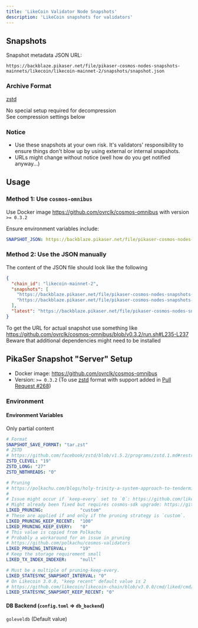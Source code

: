 ```yaml
---
title: 'LikeCoin Validator Node Snapshots'
description: 'LikeCoin snapshots for validators'
---
```


## Snapshots
Snapshot metadata JSON URL:
```
https://backblaze.pikaser.net/file/pikaser-cosmos-nodes-snapshots-mainnets/likecoin/likecoin-mainnet-2/snapshots/snapshot.json
```

### Archive Format
[zstd](https://github.com/facebook/zstd)

No special setup required for decompression  
See compression settings below  

### Notice
- Use these snapshots at your own risk. It's validators' responsibility to ensure things don't blow up by using external or internal snapshots.
- URLs might change without notice (well how do you get notified anyway...)

## Usage

### Method 1: Use `cosmos-omnibus`
Use Docker image https://github.com/ovrclk/cosmos-omnibus with version `>= 0.3.2`

Ensure environment variables include:
```yaml
SNAPSHOT_JSON: https://backblaze.pikaser.net/file/pikaser-cosmos-nodes-snapshots-mainnets/likecoin/likecoin-mainnet-2/snapshots/snapshot.json

```

### Method 2: Use the JSON manually
The content of the JSON file should look like the following
```json
{
  "chain_id": "likecoin-mainnet-2",
  "snapshots": [
    "https://backblaze.pikaser.net/file/pikaser-cosmos-nodes-snapshots-mainnets/likecoin/likecoin-mainnet-2/snapshots/likecoin-mainnet-2_2022-08-28T23:05:00.tar.zst",
    "https://backblaze.pikaser.net/file/pikaser-cosmos-nodes-snapshots-mainnets/likecoin/likecoin-mainnet-2/snapshots/likecoin-mainnet-2_2022-08-29T23:05:00.tar.zst"
  ],
  "latest": "https://backblaze.pikaser.net/file/pikaser-cosmos-nodes-snapshots-mainnets/likecoin/likecoin-mainnet-2/snapshots/likecoin-mainnet-2_2022-08-29T23:05:00.tar.zst"
}

```

To get the URL for actual snapshot use something like https://github.com/ovrclk/cosmos-omnibus/blob/v0.3.2/run.sh#L235-L237  
Beware that additional dependencies might need to be installed  


## PikaSer Snapshot "Server" Setup
- Docker image: https://github.com/ovrclk/cosmos-omnibus
- Version: `>= 0.3.2` (To use [zstd](https://github.com/facebook/zstd) format with support added in [Pull Request #268](https://github.com/ovrclk/cosmos-omnibus/pull/268))

### Environment

#### Environment Variables
Only partial content
```yaml
# Format
SNAPSHOT_SAVE_FORMAT: "tar.zst"
# ZSTD
# https://github.com/facebook/zstd/blob/v1.5.2/programs/zstd.1.md#restricted-usage-of-environment-variables
ZSTD_CLEVEL: "19"
ZSTD_LONG: "27"
ZSTD_NBTHREADS: "0"

# Pruning
# https://polkachu.com/blogs/holy-trinity-a-system-approach-to-tendermint-based-chain-validation
#
# Issue might occur if `keep-every` set to `0`: https://github.com/likecoin/likecoin-chain/issues/40
# Might already been fixed but requires cosmos-sdk upgrade: https://github.com/cosmos/cosmos-sdk/pull/11152
LIKED_PRUNING:              "custom"
# These are applied if and only if the pruning strategy is `custom`.
LIKED_PRUNING_KEEP_RECENT:  "100"
LIKED_PRUNING_KEEP_EVERY:   "0"
# This value is copied from Polkachu
# Probably a workaround for an issue in pruning
# https://github.com/polkachu/cosmos-validators
LIKED_PRUNING_INTERVAL:     "19"
# Keep the storage requirement small
LIKED_TX_INDEX_INDEXER:     "null"

# Must be a multiple of pruning-keep-every.
LIKED_STATESYNC_SNAPSHOT_INTERVAL: "0"
# On Likecoin 3.0.0, "keep recent" default value is 2
# https://github.com/likecoin/likecoin-chain/blob/v3.0.0/cmd/liked/cmd/cmd.go#L147-L148
LIKED_STATESYNC_SNAPSHOT_KEEP_RECENT: "0"

```

#### DB Backend (`config.toml` => `db_backend`)
`goleveldb` (Default value)
